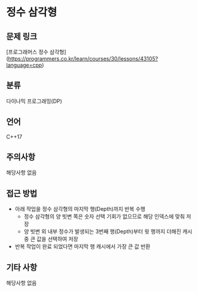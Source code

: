 # 정수 삼각형
## 문제 링크
[프로그래머스 정수 삼각형]
(https://programmers.co.kr/learn/courses/30/lessons/43105?language=cpp)
## 분류
다이나믹 프로그래밍(DP)
## 언어
C++17
## 주의사항
해당사항 없음
## 접근 방법
* 아래 작업을 정수 삼각형의 마지막 행(Depth)까지 반복 수행
  + 정수 삼각형의 양 빗변 쪽은 숫자 선택 기회가 없으므로 해당 인덱스에 맞춰 저장
  + 양 빗변 외 내부 정수가 발생되는 3번째 행(Depth)부터 윗 행까지 더해진 캐시 중 큰 값을 선택하여 저장
* 반복 작업이 완료 되었다면 마지막 행 캐시에서 가장 큰 값 반환 
## 기타 사항
해당사항 없음